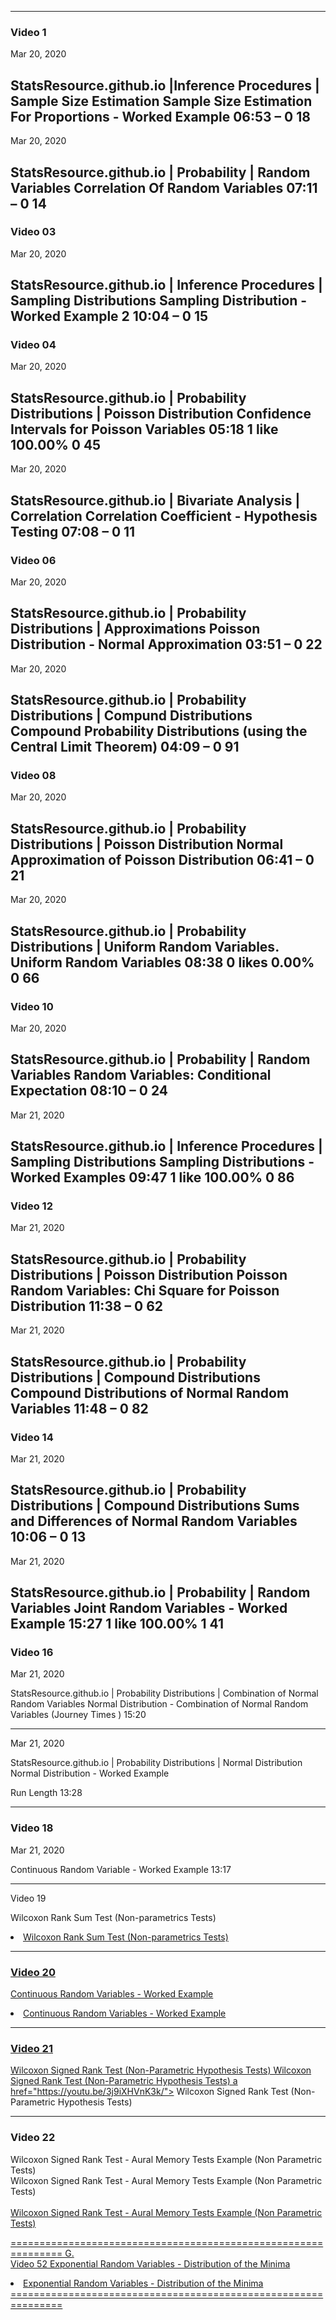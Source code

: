 
-------------------------------------------------

### Video 1

Mar 20, 2020


StatsResource.github.io |Inference Procedures | Sample Size Estimation
Sample Size Estimation For Proportions - Worked Example
06:53
–
0
18
-------------------------------------------------
Mar 20, 2020


StatsResource.github.io | Probability | Random Variables
Correlation Of Random Variables
07:11
–
0
14
-------------------------------------------------

### Video 03

Mar 20, 2020


StatsResource.github.io | Inference Procedures | Sampling Distributions
Sampling Distribution - Worked Example 2
10:04
–
0
15
-------------------------------------------------

### Video 04

Mar 20, 2020


StatsResource.github.io | Probability Distributions | Poisson Distribution
Confidence Intervals for Poisson Variables
05:18
1 like
100.00%
0
45
-------------------------------------------------
Mar 20, 2020


StatsResource.github.io | Bivariate Analysis | Correlation
Correlation Coefficient - Hypothesis Testing
07:08
–
0
11
-------------------------------------------------
### Video 06

Mar 20, 2020


StatsResource.github.io | Probability Distributions | Approximations
Poisson Distribution - Normal Approximation
03:51
–
0
22
-------------------------------------------------
Mar 20, 2020


StatsResource.github.io | Probability Distributions | Compund Distributions
Compound Probability Distributions (using the Central Limit Theorem)
04:09
–
0
91
-------------------------------------------------

### Video 08 

Mar 20, 2020


StatsResource.github.io | Probability Distributions | Poisson Distribution
Normal Approximation of Poisson Distribution
06:41
–
0
21
-------------------------------------------------
Mar 20, 2020


StatsResource.github.io | Probability Distributions | Uniform Random Variables.
Uniform Random Variables
08:38
0 likes
0.00%
0
66
-------------------------------------------------

### Video 10

Mar 20, 2020


StatsResource.github.io | Probability | Random Variables
Random Variables: Conditional Expectation
08:10
–
0
24
-------------------------------------------------
Mar 21, 2020


StatsResource.github.io | Inference Procedures | Sampling Distributions
Sampling Distributions - Worked Examples
09:47
1 like
100.00%
0
86
-------------------------------------------------

### Video 12

Mar 21, 2020


StatsResource.github.io | Probability Distributions | Poisson Distribution
Poisson Random Variables: Chi Square for Poisson Distribution
11:38
–
0
62
-------------------------------------------------
Mar 21, 2020


StatsResource.github.io | Probability Distributions | Compound Distributions
Compound Distributions of Normal Random Variables
11:48
–
0
82
-------------------------------------------------

### Video 14

Mar 21, 2020


StatsResource.github.io | Probability Distributions | Compound Distributions
Sums and Differences of Normal Random Variables
10:06
–
0
13
-------------------------------------------------
Mar 21, 2020


StatsResource.github.io | Probability | Random Variables
Joint Random Variables - Worked Example
15:27
1 like
100.00%
1
41
-------------------------------------------------

### Video 16

Mar 21, 2020


StatsResource.github.io | Probability Distributions | Combination of Normal Random Variables
Normal Distribution - Combination of Normal Random Variables (Journey Times )
15:20

-------------------------------------------------
Mar 21, 2020


StatsResource.github.io | Probability Distributions | Normal Distribution
Normal Distribution - Worked Example

Run Length 13:28

-------------------------------------------------

### Video 18 

Mar 21, 2020


Continuous Random Variable - Worked Example
13:17


-----------------------------------------------------------------------------

Video 19

Wilcoxon Rank Sum Test (Non-parametrics Tests)	
<li>	<a href="https://youtu.be/b7DzkB4Pa3Y/">	
Wilcoxon Rank Sum Test (Non-parametrics Tests)

-----------------------------------------------------------------------------

### Video 20

Continuous Random Variables -  Worked Example	

<li>	<a href="https://youtu.be/HRINuaUvGiY/">	
Continuous Random Variables -  Worked Example


-----------------------------------------------------------------------------

### Video 21

Wilcoxon Signed Rank Test (Non-Parametric Hypothesis Tests)	
Wilcoxon Signed Rank Test (Non-Parametric Hypothesis Tests)	
a href="https://youtu.be/3j9iXHVnK3k/">	
Wilcoxon Signed Rank Test (Non-Parametric Hypothesis Tests)

  
-----------------------------------------------------------------------------
### Video 22

Wilcoxon Signed Rank Test -  Aural Memory Tests Example (Non Parametric Tests)	
Wilcoxon Signed Rank Test -  Aural Memory Tests Example (Non Parametric Tests)	
<a href="https://youtu.be/d51CcSfU4fQ/">	
Wilcoxon Signed Rank Test -  Aural Memory Tests Example (Non Parametric Tests)




===============================================================
G.	
Video 52
Exponential Random Variables   - Distribution of the Minima	
<li>	<a href="https://youtu.be/HbKGfxMsX5U/">	
Exponential Random Variables   - Distribution of the Minima
===============================================================
